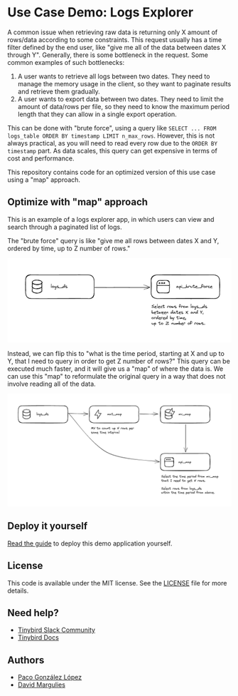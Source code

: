 # Use Case Demo: Logs Explorer

A common issue when retrieving raw data is returning only X amount of rows/data according to some constraints. This request usually has a time filter defined by the end user, like "give me all of the data between dates X through Y". Generally, there is some bottleneck in the request. Some common examples of such bottlenecks:

1. A user wants to retrieve all logs between two dates. They need to manage the memory usage in the client, so they want to paginate results and retrieve them gradually.
2. A user wants to export data between two dates. They need to limit the amount of data/rows per file, so they need to know the maximum period length that they can allow in a single export operation.

This can be done with "brute force", using a query like `SELECT ... FROM logs_table ORDER BY timestamp LIMIT n_max_rows`. However, this is not always practical, as you will need to read every row due to the `ORDER BY timestamp` part. As data scales, this query can get expensive in terms of cost and performance.

This repository contains code for an optimized version of this use case using a "map" approach.

## Optimize with "map" approach

This is an example of a logs explorer app, in which users can view and search through a paginated list of logs.

The "brute force" query is like "give me all rows between dates X and Y, ordered by time, up to Z number of rows."

![Brute force query](brute_force_query.png)

Instead, we can flip this to "what is the time period, starting at X and up to Y, that I need to query in order to get Z number of rows?" This query can be executed much faster, and it will give us a "map" of where the data is. We can use this "map" to reformulate the original query in a way that does not involve reading all of the data.

![Map query](map_query.png)

## Deploy it yourself

[Read the guide](https://www.tinybird.co/docs/guides/this-is-the-guide-slug) to deploy this demo application yourself.

## License

This code is available under the MIT license. See the [LICENSE](./LICENSE.txt) file for more details.

## Need help?

- [Tinybird Slack Community](https://www.tinybird.co/community)
- [Tinybird Docs](https://www.tinybird.co/docs)

## Authors

- [Paco González López](https://github.com/FGonzalezLopez)
- [David Margulies](https://github.com/davidnmargulies)
